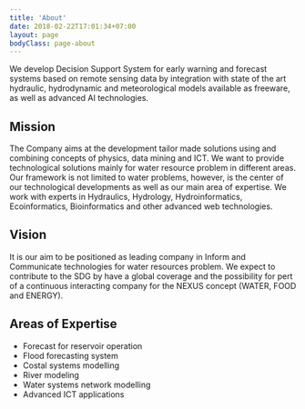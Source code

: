 ```yaml
---
title: 'About'
date: 2018-02-22T17:01:34+07:00
layout: page
bodyClass: page-about
---
```


We develop Decision Support System for early warning and forecast systems based on remote sensing data by integration with state of the art hydraulic, hydrodynamic and meteorological models available as freeware, as well as advanced AI technologies.

## Mission

The Company aims at the development tailor made solutions using and combining concepts of physics, data mining and ICT.
 We want to provide technological solutions mainly for water resource problem in different areas.
 Our framework is not limited to water problems, however, is the center of our technological developments as well as our main area of expertise.
 We work with experts in Hydraulics, Hydrology, Hydroinformatics, Ecoinformatics, Bioinformatics and other advanced web technologies.

## Vision

It is our aim to be positioned as leading company in Inform and Communicate technologies for water resources problem.
We expect to contribute to the SDG by have a global coverage and the possibility for pert of a continuous interacting company for the NEXUS concept (WATER, FOOD and ENERGY).

## Areas of Expertise

- Forecast for reservoir operation
- Flood forecasting system
- Costal systems modelling
- River modeling
- Water systems network modelling 
- Advanced ICT applications
